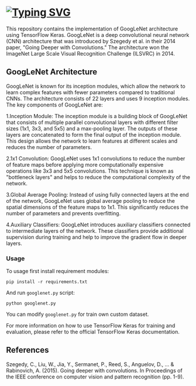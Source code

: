 # [![Typing SVG](https://readme-typing-svg.herokuapp.com?font=Fira+Code&pause=1000&color=B8F733&background=89D1FF00&repeat=false&width=440&lines=GoogLeNet+with+TensorFlow+Keras)](https://git.io/typing-svg)
This repository contains the implementation of GoogLeNet architecture using TensorFlow Keras. GoogLeNet is a deep convolutional neural network (CNN) architecture that was introduced by Szegedy et al. in their 2014 paper, "Going Deeper with Convolutions." The architecture won the ImageNet Large Scale Visual Recognition Challenge (ILSVRC) in 2014.

## GoogLeNet Architecture

GoogLeNet is known for its inception modules, which allow the network to learn complex features with fewer parameters compared to traditional CNNs. The architecture consists of 22 layers and uses 9 inception modules. The key components of GoogLeNet are:

1.Inception Module: The inception module is a building block of GoogLeNet that consists of multiple parallel convolutional layers with different filter sizes (1x1, 3x3, and 5x5) and a max-pooling layer. The outputs of these layers are concatenated to form the final output of the inception module. This design allows the network to learn features at different scales and reduces the number of parameters.

2.1x1 Convolution: GoogLeNet uses 1x1 convolutions to reduce the number of feature maps before applying more computationally expensive operations like 3x3 and 5x5 convolutions. This technique is known as "bottleneck layers" and helps to reduce the computational complexity of the network.

3.Global Average Pooling: Instead of using fully connected layers at the end of the network, GoogLeNet uses global average pooling to reduce the spatial dimensions of the feature maps to 1x1. This significantly reduces the number of parameters and prevents overfitting.

4.Auxiliary Classifiers: GoogLeNet introduces auxiliary classifiers connected to intermediate layers of the network. These classifiers provide additional supervision during training and help to improve the gradient flow in deeper layers.

### Usage
To usage first install requirement modules:
```shell
pip install -r requirements.txt
```
And run ```googlenet.py``` script:
```shell
python googlenet.py
```
You can modify ```googlenet.py``` for train own custom dataset.

For more information on how to use TensorFlow Keras for training and evaluation, please refer to the official TensorFlow Keras documentation.

## References

Szegedy, C., Liu, W., Jia, Y., Sermanet, P., Reed, S., Anguelov, D., ... & Rabinovich, A. (2015). Going deeper with convolutions. In Proceedings of the IEEE conference on computer vision and pattern recognition (pp. 1-9).
